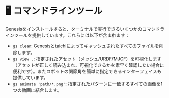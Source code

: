 # 🖥️ コマンドラインツール

Genesisをインストールすると、ターミナルで実行できるいくつかのコマンドラインツールを提供しています。これらには以下が含まれます：

- `gs clean`: Genesisとtaichiによってキャッシュされたすべてのファイルを削除します。
- `gs view .`: 指定されたアセット（メッシュ/URDF/MJCF）を可視化します（アセットが正しく読み込まれ、可視化できるかを素早く確認したい場合に便利です）。またロボットの関節角を簡単に指定できるインターフェイスも提供しています。
- `gs animate 'path/*.png'`: 指定されたパターンに一致するすべての画像を1つの動画に結合します。